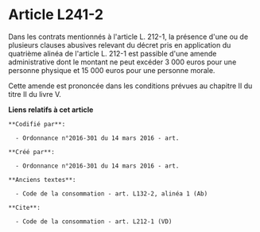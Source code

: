 # Article L241-2

Dans les contrats mentionnés à l'article L. 212-1, la présence d'une ou de plusieurs clauses abusives relevant du décret pris
en application du quatrième alinéa de l'article L. 212-1 est passible d'une amende administrative dont le montant ne peut
excéder 3 000 euros pour une personne physique et 15 000 euros pour une personne morale. 

Cette amende est prononcée dans les conditions prévues au chapitre II du titre II du livre V.

**Liens relatifs à cet article**

	**Codifié par**:

	  - Ordonnance n°2016-301 du 14 mars 2016 - art.

	**Créé par**:

	  - Ordonnance n°2016-301 du 14 mars 2016 - art.

	**Anciens textes**:

	  - Code de la consommation - art. L132-2, alinéa 1 (Ab)

	**Cite**:

	  - Code de la consommation - art. L212-1 (VD)
